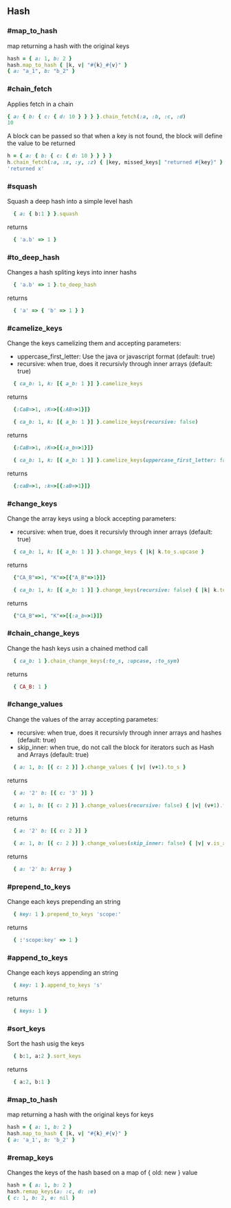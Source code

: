## Hash
### #map_to_hash
map returning a hash with the original keys

```ruby
hash = { a: 1, b: 2 }
hash.map_to_hash { |k, v| "#{k}_#{v}" }
{ a: "a_1", b: "b_2" }
```

### #chain_fetch
Applies fetch in a chain

```ruby
{ a: { b: { c: { d: 10 } } } }.chain_fetch(:a, :b, :c, :d)
10
```

A block can be passed so that when a key is not found, the block will define the value to be returned

```ruby
h = { a: { b: { c: { d: 10 } } } }
h.chain_fetch(:a, :x, :y, :z) { |key, missed_keys| "returned #{key}" }
'returned x'
```

### #squash
Squash a deep hash into a simple level hash

```ruby
  { a: { b:1 } }.squash
```
returns
```ruby
  { 'a.b' => 1 }
```

### #to_deep_hash
Changes a hash spliting keys into inner hashs

```ruby
  { 'a.b' => 1 }.to_deep_hash
```
returns
```ruby
  { 'a' => { 'b' => 1 } }
```

### #camelize_keys
Change the keys camelizing them and accepting parameters:
- uppercase_first_letter: Use the java or javascript format (default: true)
- recursive: when true, does it recursivly through inner arrays (default: true)

```ruby
  { ca_b: 1, k: [{ a_b: 1 }] }.camelize_keys
```
returns
```ruby
  {:CaB=>1, :K=>[{:AB=>1}]}
```

```ruby
  { ca_b: 1, k: [{ a_b: 1 }] }.camelize_keys(recursive: false)
```
returns
```ruby
  {:CaB=>1, :K=>[{:a_b=>1}]}
```

```ruby
  { ca_b: 1, k: [{ a_b: 1 }] }.camelize_keys(uppercase_first_letter: false)
```
returns
```ruby
  {:caB=>1, :k=>[{:aB=>1}]}
```

### #change_keys
Change the array keys using a block accepting parameters:
 - recursive: when true, does it recursivly through inner arrays (default: true)

```ruby
  { ca_b: 1, k: [{ a_b: 1 }] }.change_keys { |k| k.to_s.upcase }
```
returns
```ruby
  {"CA_B"=>1, "K"=>[{"A_B"=>1}]}
```

```ruby
  { ca_b: 1, k: [{ a_b: 1 }] }.change_keys(recursive: false) { |k| k.to_s.upcase }
```
returns
```ruby
  {"CA_B"=>1, "K"=>[{:a_b=>1}]}
```

### #chain_change_keys
Change the hash keys usin a chained method call

```ruby
  { ca_b: 1 }.chain_change_keys(:to_s, :upcase, :to_sym)
```
returns
```ruby
  { CA_B: 1 }
```

### #change_values
Change the values of the array accepting parametes:
 - recursive: when true, does it recursivly through inner arrays and hashes (default: true)
 - skip_inner: when true, do not call the block for iterators such as Hash and Arrays (default: true)

```ruby
  { a: 1, b: [{ c: 2 }] }.change_values { |v| (v+1).to_s }
```
returns
```ruby
  { a: '2' b: [{ c: '3' }] }
```

```ruby
  { a: 1, b: [{ c: 2 }] }.change_values(recursive: false) { |v| (v+1).to_s }
```
returns
```ruby
  { a: '2' b: [{ c: 2 }] }
```

```ruby
  { a: 1, b: [{ c: 2 }] }.change_values(skip_inner: false) { |v| v.is_a?(Integer) ? (v+1).to_s : v.class }
```
returns
```ruby
  { a: '2' b: Array }
```

### #prepend_to_keys
Change each keys prepending an string

```ruby
  { key: 1 }.prepend_to_keys 'scope:'
```
returns
```ruby
  { :'scope:key' => 1 }
```
### #append_to_keys
Change each keys appending an string

```ruby
  { key: 1 }.append_to_keys 's'
```
returns
```ruby
  { keys: 1 }
```

### #sort_keys
Sort the hash usig the keys

```ruby
  { b:1, a:2 }.sort_keys
```
returns
```ruby
  { a:2, b:1 }
```

### #map_to_hash
map returning a hash with the original keys for keys

```ruby
hash = { a: 1, b: 2 }
hash.map_to_hash { |k, v| "#{k}_#{v}" }
{ a: 'a_1', b: 'b_2' }
```

### #remap_keys
Changes the keys of the hash based on a map of { old: new } value


```ruby
hash = { a: 1, b: 2 }
hash.remap_keys(a: :c, d: :e)
{ c: 1, b: 2, e: nil }
```
